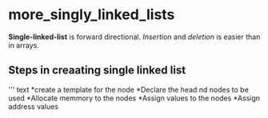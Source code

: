 # more_singly_linked_lists

**Single-linked-list** is forward directional.
_Insertion_ and _deletion_ is easier than in arrays.

## Steps in creaating single linked list
''' text
*create a template for the node
*Declare the head nd nodes to be used
*Allocate memmory to the  nodes
*Assign values to the nodes
*Assign address values
